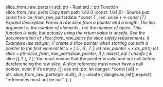 slice_from_raw_parts in std::ptr - Rust
std
::
ptr
Function
slice_from_raw_parts
Copy item path
1.42.0 (const: 1.64.0)
·
Source
pub const fn slice_from_raw_parts<T>(data:
*const T
, len:
usize
) ->
*const
[T]
Expand description
Forms a raw slice from a pointer and a length.
The
len
argument is the number of
elements
, not the number of bytes.
This function is safe, but actually using the return value is unsafe.
See the documentation of
slice::from_raw_parts
for slice safety requirements.
§
Examples
use
std::ptr;
// create a slice pointer when starting out with a pointer to the first element
let
x = [
5
,
6
,
7
];
let
raw_pointer = x.as_ptr();
let
slice = ptr::slice_from_raw_parts(raw_pointer,
3
);
assert_eq!
(
unsafe
{
&*
slice }[
2
],
7
);
You must ensure that the pointer is valid and not null before dereferencing
the raw slice. A slice reference must never have a null pointer, even if it’s empty.
ⓘ
use
std::ptr;
let
danger:
*const
[u8] = ptr::slice_from_raw_parts(ptr::null(),
0
);
unsafe
{
    danger.as_ref().expect(
"references must not be null"
);
}